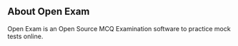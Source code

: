 ## About Open Exam

Open Exam is an Open Source MCQ Examination software to practice mock tests online.